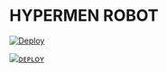 <h1>HYPERMEN ROBOT</h1>
<p align="center">
</p>

[![Deploy](https://telegra.ph/file/70242b21dc297e8b9436b.jpg)]()


[![ᴅᴇᴘʟᴏʏ](https://www.herokucdn.com/deploy/button.svg)](https://heroku.com/deploy?template=https://github.com/log_afk_xD/HYPER-update)

